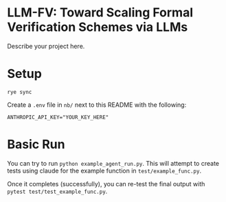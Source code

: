 # LLM-FV: Toward Scaling Formal Verification Schemes via LLMs

Describe your project here.


# Setup

```
rye sync
```

Create a `.env` file in `nb/` next to this README with the following:
```
ANTHROPIC_API_KEY="YOUR_KEY_HERE"
```


# Basic Run
You can try to run `python example_agent_run.py`. This will attempt to create tests using claude for the example function in `test/example_func.py`.

Once it completes (successfully), you can re-test the final output with `pytest test/test_example_func.py`. 
